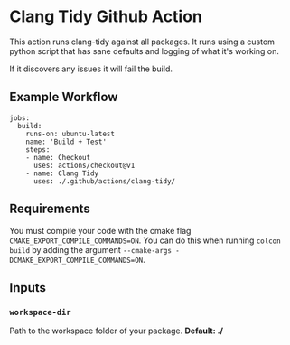 # Clang Tidy Github Action

This action runs clang-tidy against all packages. It runs using a custom python script 
that has sane defaults and logging of what it's working on.

If it discovers any issues it will fail the build. 

## Example Workflow

```
jobs:
  build:
    runs-on: ubuntu-latest
    name: 'Build + Test'
    steps:
    - name: Checkout
      uses: actions/checkout@v1
    - name: Clang Tidy
      uses: ./.github/actions/clang-tidy/
```

## Requirements

You must compile your code with the cmake flag `CMAKE_EXPORT_COMPILE_COMMANDS=ON`. 
You can do this when running `colcon build` by adding the argument `--cmake-args -DCMAKE_EXPORT_COMPILE_COMMANDS=ON`.

## Inputs

### `workspace-dir`

Path to the workspace folder of your package. **Default: ./**

